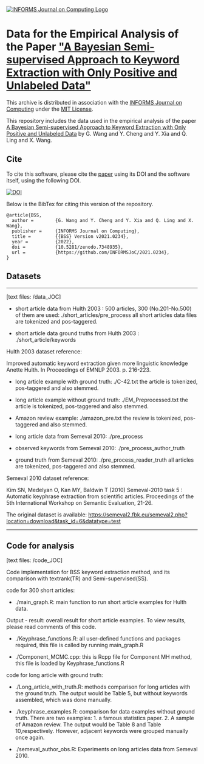 [![INFORMS Journal on Computing Logo](https://INFORMSJoC.github.io/logos/INFORMS_Journal_on_Computing_Header.jpg)](https://pubsonline.informs.org/journal/ijoc)

# Data for the Empirical Analysis of the Paper ["A Bayesian Semi-supervised Approach to Keyword Extraction with Only Positive and Unlabeled Data"](https://doi.org/10.1287/ijoc.2023.1283) 

This archive is distributed in association with the [INFORMS Journal on Computing](https://pubsonline.informs.org/journal/ijoc) under the [MIT License](LICENSE).

This repository includes the data used in the empirical analysis of the paper
[A Bayesian Semi-supervised Approach to Keyword Extraction with Only Positive and Unlabeled Data](https://doi.org/10.1287/ijoc.2023.1283) by G. Wang and Y. Cheng and Y. Xia and Q. Ling and X. Wang.

## Cite

To cite this software, please cite the [paper](https://doi.org/10.1287/ijoc.2021.0234) using its DOI and the software itself, using the following DOI.

[![DOI](https://zenodo.org/badge/568171078.svg)](https://zenodo.org/badge/latestdoi/568171078)

Below is the BibTex for citing this version of the repository.

```
@article{BSS,
  author =        {G. Wang and Y. Cheng and Y. Xia and Q. Ling and X. Wang},
  publisher =     {INFORMS Journal on Computing},
  title =         {{BSS} Version v2021.0234},
  year =          {2022},
  doi =           {10.5281/zenodo.7348935},
  url =           {https://github.com/INFORMSJoC/2021.0234},
}  
```

## Datasets
--------------------------------------------------------------------------


[text files: /data_JOC]

- short article data from Hulth 2003 :  500 articles, 300 (No.201-No.500) of them are used: ./short_articles/pre_process
all short articles data files are tokenized and pos-taggered.

- short article data ground truths from Hulth 2003 : ./short_article/keywords

Hulth 2003 dataset reference: 

Improved automatic keyword extraction given more linguistic knowledge Anette Hulth. In Proceedings of EMNLP 2003. p. 216-223.

- long article example with ground truth: ./C-42.txt
the article is tokenized, pos-taggered and also stemmed. 

- long article example without ground truth: ./EM_Preprocessed.txt
the article is tokenized, pos-taggered and also stemmed. 

- Amazon review example: ./amazon_pre.txt
the review is tokenized, pos-taggered and also stemmed.

- long article data from Semeval 2010: ./pre_process
- observed keywords from Semeval 2010: ./pre_process_author_truth
- ground truth from Semeval 2010: ./pre_process_reader_truth
all articles are tokenized, pos-taggered and also stemmed.

Semeval 2010 dataset reference:

Kim SN, Medelyan O, Kan MY, Baldwin T (2010) Semeval-2010 task 5 : Automatic keyphrase extraction from scientific articles. Proceedings of the 5th International Workshop on Semantic Evaluation, 21-26.

The original dataset is available: https://semeval2.fbk.eu/semeval2.php?location=download&task_id=6&datatype=test

--------------------------------------------------------------------------
## Code for analysis

[text files: /code_JOC]

Code implementation for BSS keyword extraction method, and its comparison with textrank(TR) and Semi-supervised(SS).

code for 300 short articles:

- ./main_graph.R: main function to run short article examples for Hulth data.

Output - result: overall result for short article examples. To view results, please read comments of this code.

- ./Keyphrase_functions.R: all user-defined functions and packages required, this file is called by running main_graph.R

- ./Component_MCMC.cpp: this is Rcpp file for Component MH method, this file is loaded by Keyphrase_functions.R

code for long article with ground truth:

- ./Long_article_with_truth.R: methods comparison for long articles with the ground truth. The output would be Table 5, but without keywords assembled, which was done manually.

- ./keyphrase_examples.R: comparison for data examples without ground truth. There are two examples: 1. a famous statistics paper. 2. A sample of Amazon review.
The output would be Table 8 and Table 10,respectively. However, adjacent keywords were grouped manually once again. 

- ./semeval_author_obs.R: Experiments on long articles data from Semeval 2010.



